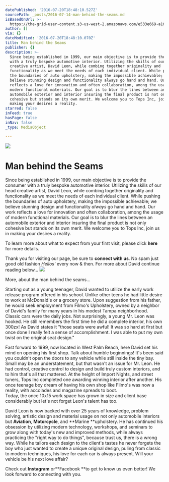 ```yaml
---
datePublished: '2016-07-20T18:48:10.527Z'
sourcePath: _posts/2016-07-14-man-behind-the-seams.md
isBasedOnUrl: >-
  https://the-grid-user-content.s3-us-west-2.amazonaws.com/e533e669-a167-445b-8370-2a0fd2d01299.jpg
author: []
via: {}
dateModified: '2016-07-20T18:48:10.070Z'
title: Man behind the Seams
publisher: {}
description: >-
  Since being established in 1999, our main objective is to provide the consumer
  with a truly bespoke automotive interior. Utilizing the skills of our head
  creative artist, David Leon, while combing together originality and
  functionality as we meet the needs of each individual client. While pushing
  the boundaries of auto upholstery, making the impossible achievable; we
  believe stunning design and functionality always go hand and hand. Our work
  reflects a love for innovation and often collaboration, among the usage of
  modern functional materials. Our goal is to blur the lines between an
  automobile exterior and interior insuring the final product is not only
  cohesive but stands on its own merit. We welcome you to Tops Inc, join us in
  making your desires a reality.
starred: false
inFeed: true
hasPage: false
inNav: false
_type: MediaObject

---
```

![](https://the-grid-user-content.s3-us-west-2.amazonaws.com/bb70034d-6f75-4602-882e-a4c07662f347.jpg)

# Man behind the Seams

Since being established in 1999, our main objective is to provide the consumer with a truly bespoke automotive interior. Utilizing the skills of our head creative artist, David Leon, while combing together originality and functionality as we meet the needs of each individual client. While pushing the boundaries of auto upholstery, making the impossible achievable; we believe stunning design and functionality _always_ go hand and hand. Our work reflects a love for innovation and often collaboration, among the usage of modern functional materials. Our goal is to blur the lines between an automobile exterior and interior insuring the final product is not only cohesive but stands on its own merit. We welcome you to Tops Inc, join us in making your desires a reality.

To learn more about what to expect from your first visit, please click **here** for more details.

Thank you for visiting our page, be sure to **connect with us**. No spam just good old fashion _Hellos'_ every now & then. For more about David continue reading below...
![](https://the-grid-user-content.s3-us-west-2.amazonaws.com/69ceda1f-ad52-41d7-b114-d83551d70b8c.jpe)

More, about the man behind the seams...

Starting out as a young teenager, David wanted to utilize the early work release program offered in his school. Unlike other teens he had little desire to work at McDonald's or a grocery store. Upon suggestion from his father, he would seek employment from Filmo's Upholstery, owned by a neighbor of David's family for many years in his modest Tampa neighborhood. Classic cars were the daily jobs. Not surprisingly, a young Mr. Leon was hooked. He still remembers the first time he did a complete interior, his own 300zx! As David states it "those seats were awful! It was so hard at first but once done I really felt a sense of accomplishment. I was able to put my own twist on the original seat design."

Fast forward to 1999, now located in West Palm Beach, here David set his mind on opening his first shop. Talk about humble beginnings! It's been said you couldn't open the doors to any vehicle while still inside the tiny bay. Small may be an understatement, but that wasn't an issue for Mr. Leon. He had control, creative control to design and build truly custom interiors, and to him that's all that mattered. At the height of Import Nights, and street tuners, Tops Inc completed one awarding winning interior after another. His once teenage boy dream of having his own shop like Filmo's was now a reality, with accolades and magazine spreads to boot.   
Today, the once 10x15 work space has grown in size and client base considerably but let's not forget Leon's talent has too.

David Leon is now backed with over 25 years of knowledge, problem solving, artistic design and material usage on not only automobile interiors but **Aviation**, **Motorcycle**, and **Marine **upholstery. He has continued his obsession by utilizing modern technology, workshops, and seminars to grow along with today's new and improved methods, while always practicing the "right way to do things", because trust us, there is a wrong way. While he tailors each design to the client's tastes he never forgets the boy who just wanted to create a unique original design, puling from classic to modern techniques, his love for each car is always present. Will your vehicle be his next love affair?

Check out **Instagram** or**Facebook **to get to know us even better! We look forward to connecting with you.